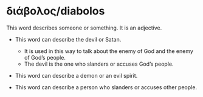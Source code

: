 # διάβολος/diabolos
This word describes someone or something. It is an adjective.

* This word can describe the devil or Satan.
    * It is used in this way to talk about the enemy of God and the enemy of God’s people.
    * The devil is the one who slanders or accuses God’s people.

* This word can describe a demon or an evil spirit.

* This word can describe a person who slanders or accuses other people.
